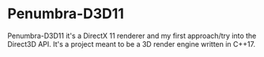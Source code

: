 
# Penumbra-D3D11

Penumbra-D3D11 it's a DirectX 11 renderer and my first approach/try into the Direct3D API.
It's a project meant to be a 3D render engine written in C++17.
